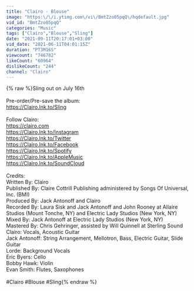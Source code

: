 ```yaml
---
title: "Clairo - Blouse"
image: "https:\/\/i.ytimg.com\/vi\/BmtZzo05pqQ\/hqdefault.jpg"
vid_id: "BmtZzo05pqQ"
categories: "Music"
tags: ["Clairo","Blouse","Sling"]
date: "2021-09-11T20:17:01+03:00"
vid_date: "2021-06-11T04:01:15Z"
duration: "PT3M16S"
viewcount: "746782"
likeCount: "60964"
dislikeCount: "244"
channel: "Clairo"
---
```

{% raw %}Sling out on July 16th<br /><br />Pre-order/Pre-save the album:<br /><a rel="nofollow" target="blank" href="https://Clairo.lnk.to/Sling">https://Clairo.lnk.to/Sling</a><br /><br />Follow Clairo:<br /><a rel="nofollow" target="blank" href="https://clairo.com">https://clairo.com</a><br /><a rel="nofollow" target="blank" href="https://Clairo.lnk.to/Instagram">https://Clairo.lnk.to/Instagram</a><br /><a rel="nofollow" target="blank" href="https://Clairo.lnk.to/Twitter">https://Clairo.lnk.to/Twitter</a><br /><a rel="nofollow" target="blank" href="https://Clairo.lnk.to/Facebook">https://Clairo.lnk.to/Facebook</a><br /><a rel="nofollow" target="blank" href="https://Clairo.lnk.to/Spotify">https://Clairo.lnk.to/Spotify</a><br /><a rel="nofollow" target="blank" href="https://Clairo.lnk.to/AppleMusic">https://Clairo.lnk.to/AppleMusic</a><br /><a rel="nofollow" target="blank" href="https://Clairo.lnk.to/SoundCloud">https://Clairo.lnk.to/SoundCloud</a><br /><br />Credits:<br />Written By: Clairo<br />Published By: Claire Cottrill Publishing administered by Songs Of Universal, Inc. (BMI)<br />Produced By: Jack Antonoff and Clairo<br />Recorded By: Laura Sisk and Jack Antonoff and John Rooney at Allaire Studios (Mount Tonche, NY) and Electric Lady Studios (New York, NY)<br />Mixed By: Jack Antonoff at Electric Lady Studios (New York, NY)<br />Mastered By: Chris Gehringer, assisted by Will Quinnell at Sterling Sound<br />Clairo: Vocals, Acoustic Guitar<br />Jack Antonoff: String Arrangement, Mellotron, Bass, Electric Guitar, Slide Guitar<br />Lorde: Background Vocals<br />Eric Byers: Cello<br />Bobby Hawk: Violin<br />Evan Smith: Flutes, Saxophones<br /><br />#Clairo #Blouse #Sling{% endraw %}
